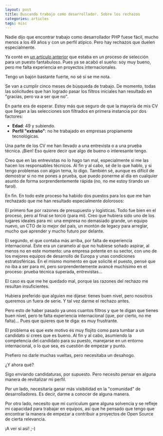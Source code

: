 ```yaml
---
layout: post
title: Buscando trabajo como desarrollador. Sobre los rechazos
categories: articles
tags: misc
---
```


Nadie dijo que encontrar trabajo como desarrollador PHP fuese fácil, mucho menos a los 49 años y con un perfil atípico. Pero hay rechazos que duelen especialmente.

Ya conté en [un artículo anterior](/buscando-trabajo-como-desarrollador-php) que estaba en un proceso de selección para un puesto fantabuloso. Pues ya se acabó el sueño: soy muy bueno, pero me falta experiencia en proyectos internacionales.

Tengo un bajón bastante fuerte, no sé si se me nota.

Se van a cumplir cinco meses de búsqueda de trabajo. De momento, todas las solicitudes que han logrado pasar los filtros iniciales han resultado en "gracias, pero va a ser que no".

En parte era de esperar. Estoy más que seguro de que la mayoría de mis CV que llegan a las selecciones son filtrados en primera instancia por dos factores:

* **Edad**: 49 y subiendo.
* **Perfil "extraño"**: no he trabajado en empresas propiamente tecnológicas.

Una parte de los CV me han llevado a una entrevista o a una prueba técnica. ¡Bien! Eso quiere decir que algo de bueno o interesante tengo.

Creo que en las entrevistas no lo hago tan mal, especialmente si me las hacen los responsables técnicos. Al fin y al cabo, sé de lo que hablo, y si tengo problemas con algún tema, lo digo. También sé, aunque es difícil de demostrar si no me pones a prueba, que puedo ponerme al día en cualquier asunto de forma sorprendentemente rápida (no, no me estoy tirando un farol).

En fin. En todo este proceso ha habido dos puestos para los que me han rechazado que me han resultado especialmente dolorosos:

El primero fue por razones de presupuesto y logísticas. Todo fue bien en el proceso, pero al final se torció (para mi). Creo que hubiera sido uno de los lugares ideales para mi: una empresa no demasiado grande, un equipo nuevo, un CTO de lo mejor del país, un montón de legacy para arreglar, mucho que aprender y mucho futuro por delante.

El segundo, el que contaba más arriba, por falta de experiencia internacional. Este era un caramelo al que no hubiese soñado aspirar, al menos no en este momento: una empresa potente en su sector, con uno de los mejores equipos de desarrollo de Europa y unas condiciones estratosféricas. En el mismo momento en que solicité el puesto, pensé que no iba a ser para mi, pero sorprendentemente avancé muchísimo en el proceso: prueba técnica superada, entrevistas…

El caso es que me he quedado mal, porque las razones del rechazo me resultan insuficientes.

Hubiera preferido que alguien me dijese: tienes buen nivel, pero nosotros queremos un fuera de serie. Y tal vez darme el rechazo antes.

Pero esto de haber pasado ya unos cuantos filtros y que te digan que tienes buen nivel, pero te falta experiencia internacional (que, por cierto, no me falta)... Pues que quieres que te diga: es muy frustrante.

El problema es que este motivo es muy flojito como para tumbar a un candidato si crees que es bueno. Al fin y al cabo, asumiendo la competencia del candidato para su puesto, manejarse en un entorno internacional, o lo que sea, es cuestión de empezar y punto.

Prefiero no darle muchas vueltas, pero necesitaba un desahogo.

¿Y ahora qué?

Sigo enviando candidaturas, por supuesto. Pero necesito pensar en alguna manera de revitalizar mi perfil.

Por un lado, necesitaría ganar más visibilidad en la "comunidad" de desarrolladores. Es decir, darme a conocer de alguna manera.

Por otro lado, necesito que mi curriculum gane alguna solvencia y se refleje mi capacidad para trabajar en equipos, así que he pensado que tengo que encontrar la manera de empezar a contribuir a proyectos de Open Source de cierta relevancia.

¡A ver si así! ;-)

 
